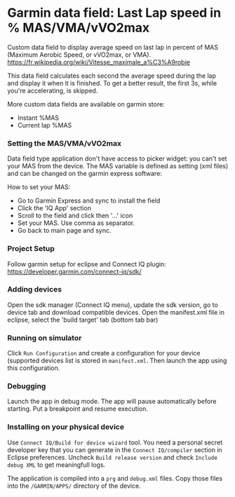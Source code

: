 # Garmin data field: Last Lap speed in % MAS/VMA/vVO2max
Custom data field to display average speed on last lap in percent of MAS (Maximum Aerobic Speed, or vVO2max, or VMA).
https://fr.wikipedia.org/wiki/Vitesse_maximale_a%C3%A9robie

This data field calculates each second the average speed during the lap and display it when it is finished. To get a better result, the first 3s, while you're accelerating, is skipped.

More custom data fields are available on garmin store:

 - Instant %MAS
 - Current lap %MAS

### Setting the MAS/VMA/vVO2max
Data field type application don't have access to picker widget: you can't set your MAS from the device. The MAS variable is defined as setting (xml files) and can be changed on the garmin express software:

How to set your MAS: 
 - Go to Garmin Express and sync to install the field
 - Click the 'IQ App' section
 - Scroll to the field and click then '...' icon
 - Set your MAS. Use comma as separator.
 - Go back to main page and sync.

### Project Setup
Follow garmin setup for eclipse and Connect IQ plugin: https://developer.garmin.com/connect-iq/sdk/

### Adding devices
Open the sdk manager (Connect IQ menu), update the sdk version, go to device tab and download compatible devices.
Open the manifest.xml file in eclipse, select the 'build target' tab (bottom tab bar)

### Running on simulator
Click `Run Configuration` and create a configuration for your device (supported devices list is stored in `manifest.xml`. Then launch the app using this configuration.

### Debugging
Launch the app in debug mode. The app will pause automatically before starting. Put a breakpoint and resume execution.

### Installing on your physical device
Use `Connect IQ/Build for device wizard` tool. You need a personal secret developer key that you can generate in the `Connect IQ/compiler` section in Eclipse preferences. Uncheck `Build release version` and check `Include debug XML` to get meaningfull logs.

 The application is compiled into a `prg` and `debug.xml` files. Copy those files into the `/GARMIN/APPS/` directory of the device.
